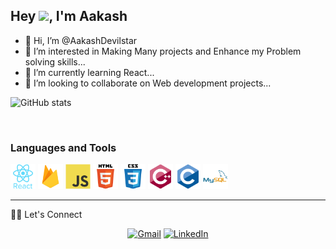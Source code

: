 ## Hey <img src="https://github.com/TheDudeThatCode/TheDudeThatCode/blob/master/Assets/Hi.gif" width="29">, I'm Aakash

- 👋 Hi, I’m @AakashDevilstar
- 👀 I’m interested in Making Many projects and Enhance my Problem solving skills...
- 🌱 I’m currently learning React...
- 💞️ I’m looking to collaborate on Web development projects...

![GitHub stats](https://github-readme-stats.vercel.app/api?username=AakashDevilstar&show_icons=true)


<br>

<h3 align="left">Languages and Tools</h3>

<div align="left" display="flex"> 
<a target="_blank" rel="noreferrer"> <img src="https://raw.githubusercontent.com/devicons/devicon/master/icons/react/react-original-wordmark.svg" alt="react" width="40" height="40"/></a>
<a target="_blank" rel="noreferrer"> <img src="https://raw.githubusercontent.com/github/explore/80688e429a7d4ef2fca1e82350fe8e3517d3494d/topics/firebase/firebase.png" alt="firebase" width="40" height="40"/> </a> 
<a target="_blank" rel="noreferrer"> <img src="https://raw.githubusercontent.com/devicons/devicon/master/icons/javascript/javascript-original.svg" alt="javascript" width="40" height="40"/> </a> 
<a target="_blank" rel="noreferrer"> <img src="https://raw.githubusercontent.com/devicons/devicon/master/icons/html5/html5-original-wordmark.svg" alt="html5" width="40" height="40"/> </a> 
<a target="_blank" rel="noreferrer"> <img src="https://raw.githubusercontent.com/devicons/devicon/master/icons/css3/css3-original-wordmark.svg" alt="css3" width="40" height="40"/> </a>  
<a target="_blank" rel="noreferrer"> <img src="https://raw.githubusercontent.com/devicons/devicon/master/icons/cplusplus/cplusplus-original.svg" alt="cplusplus" width="40" height="40"/> </a> 
<a target="_blank" rel="noreferrer"> <img src="https://raw.githubusercontent.com/devicons/devicon/master/icons/c/c-original.svg" alt="c" width="40" height="40"/> </a> 
<a target="_blank" rel="noreferrer"> <img src="https://raw.githubusercontent.com/devicons/devicon/master/icons/mysql/mysql-original-wordmark.svg" alt="mysql" width="40" height="40"/> </a> 
  
</div>
<hr>
🙋‍♀️ Let's Connect
<p align="center">
	<a href="mailto:aakashraturi@gmail.com"><img src="https://img.shields.io/badge/gmail-%23D14836.svg?&style=for-the-badge&logo=gmail&logoColor=white" alt="Gmail"/></a>
       <a href="https://leetcode.com/luciferraturi/"><img src="https://img.shields.io/badge/-LeetCode-FFA116?style=for-the-badge&logo=LeetCode&logoColor=black"  alt="LinkedIn"/></a>
	
</p>


<br>
<!---
AakashDevilstar/AakashDevilstar is a ✨ special ✨ repository because its `README.md` (this file) appears on your GitHub profile.
You can click the Preview link to take a look at your changes.
--->

